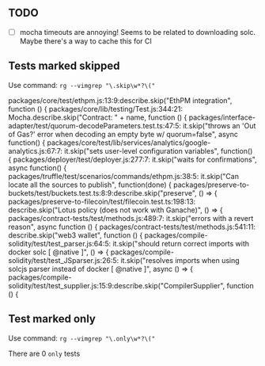 
## TODO
  - [ ] mocha timeouts are annoying! Seems to be related to downloading solc.
        Maybe there's a way to cache this for CI


## Tests marked skipped

Use command: `rg --vimgrep "\.skip\w*?\("`

packages/core/test/ethpm.js:13:9:describe.skip("EthPM integration", function () {
packages/core/lib/testing/Test.js:344:21:      Mocha.describe.skip("Contract: " + name, function () {
packages/interface-adapter/test/quorum-decodeParameters.test.ts:47:5:  it.skip("throws an 'Out of Gas?' error when decoding an empty byte w/ quorum=false", async function() {
packages/core/test/lib/services/analytics/google-analytics.js:67:7:    it.skip("sets user-level configuration variables", function() {
packages/deployer/test/deployer.js:277:7:    it.skip("waits for confirmations", async function() {
packages/truffle/test/scenarios/commands/ethpm.js:38:5:  it.skip("Can locate all the sources to publish", function(done) {
packages/preserve-to-buckets/test/buckets.test.ts:8:9:describe.skip("preserve", () => {
packages/preserve-to-filecoin/test/filecoin.test.ts:198:13:    describe.skip("Lotus policy (does not work with Ganache)", () => {
packages/contract-tests/test/methods.js:489:7:    it.skip("errors with a revert reason", async function () {
packages/contract-tests/test/methods.js:541:11:  describe.skip("web3 wallet", function () {
packages/compile-solidity/test/test_parser.js:64:5:  it.skip("should return correct imports with docker solc [ @native ]", () => {
packages/compile-solidity/test/test_JSparser.js:26:5:  it.skip("resolves imports when using solcjs parser instead of docker [ @native ]", async () => {
packages/compile-solidity/test/test_supplier.js:15:9:describe.skip("CompilerSupplier", function () {

## Test marked only
Use command: `rg --vimgrep "\.only\w*?\("`

There are 0 `only` tests
